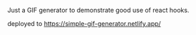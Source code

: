 Just a GIF generator to demonstrate good use of react hooks.

deployed to https://simple-gif-generator.netlify.app/
